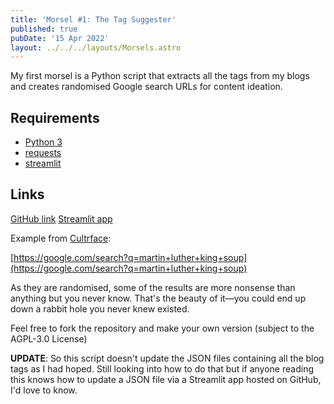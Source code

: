 ```yaml
---
title: 'Morsel #1: The Tag Suggester'
published: true
pubDate: '15 Apr 2022'
layout: ../../../layouts/Morsels.astro
---
```


My first morsel is a Python script that extracts all the tags from my blogs and creates randomised Google search URLs for content ideation.

## Requirements

* [Python 3](https://www.python.org/downloads/)
* [requests](https://docs.python-requests.org/)
* [streamlit](https://streamlit.io/)

## Links

[GitHub link](https://github.com/starchildluke/tag_suggester/)
[Streamlit app](https://share.streamlit.io/starchildluke/tag_suggester/main/tagsuggester.py)

Example from [Cultrface](https://cultrface.co.uk):

[https://google.com/search?q=martin+luther+king+soup](https://google.com/search?q=martin+luther+king+soup)

As they are randomised, some of the results are more nonsense than anything but you never know. That's the beauty of it&mdash;you could end up down a rabbit hole you never knew existed.

Feel free to fork the repository and make your own version (subject to the AGPL-3.0 License)

**UPDATE**: So this script doesn't update the JSON files containing all the blog tags as I had hoped. Still looking into how to do that but if anyone reading this knows how to update a JSON file via a Streamlit app hosted on GitHub, I'd love to know.